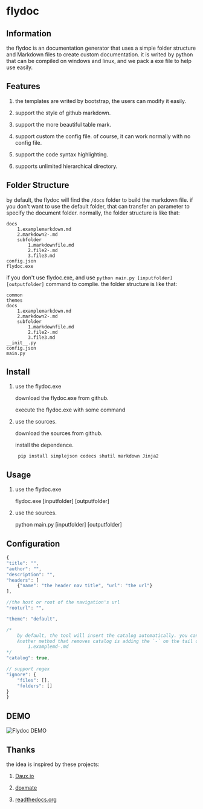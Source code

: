 # flydoc

## Information

the flydoc is an documentation generator that uses a simple folder structure and Markdown files to create custom documentation. it is writed by python that can be compiled on windows and linux, and we pack a exe file to help use easily.

## Features

1. the templates are writed by bootstrap, the users can modify it easily.

2. support the style of github markdown.

3. support the more beautiful table mark.

4. support custom the config file. of course, it can work normally with no config file.

5. support the code syntax highlighting.

6. supports unlimited hierarchical directory.

## Folder Structure

by default, the flydoc will find the `/docs` folder to build the markdown file. if you don't want to use the default folder, that can transfer an parameter to specify the document folder. normally, the folder structure is like that:

    docs
        1.examplemarkdown.md
        2.markdown2-.md
        subfolder
            1.markdownfile.md
            2.file2-.md
            3.file3.md
    config.json
    flydoc.exe


if you don't use flydoc.exe, and use `python main.py [inputfolder] [outputfolder]` command to complie. the folder structure is like that:

    common
    themes
    docs
        1.examplemarkdown.md
        2.markdown2-.md
        subfolder
            1.markdownfile.md
            2.file2-.md
            3.file3.md
    __init__.py
    config.json
    main.py

## Install

1. use the flydoc.exe

    download the flydoc.exe from  github.

    execute the flydoc.exe with some command

2. use the sources.

    download the sources from  github.

    install the dependence.

        pip install simplejson codecs shutil markdown Jinja2

## Usage

1. use the flydoc.exe

    flydoc.exe [inputfolder] [outputfolder]

2. use the sources.

    python main.py [inputfolder] [outputfolder]

## Configuration

```javascript
{
"title": "",
"author": "",
"description": "",
"headers": [
    {"name": "the header nav title", "url": "the url"}
],

//the host or root of the navigation's url
"rooturl": "",

"theme": "default",

/*
    by default, the tool will insert the catalog automatically. you can change the method.
    Another method that removes catalog is adding the `-` on the tail of the filename. for example:
        1.examplemd-.md
*/
"catalog": true,

// support regex
"ignore": {
    "files": [],
    "folders": []
}
}
```

## DEMO

![Flydoc DEMO](https://github.com/shenghe/flydoc/blob/master/demo.png?raw=true)

## Thanks

the idea is inspired by these projects:

1. [Daux.io](https://github.com/justinwalsh/daux.io)

2. [doxmate](https://github.com/JacksonTian/doxmate)

3. [readthedocs.org](https://github.com/rtfd/readthedocs.org)



